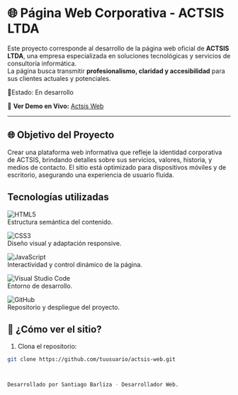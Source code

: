 # 🌐 Página Web Corporativa - ACTSIS LTDA

Este proyecto corresponde al desarrollo de la página web oficial de **ACTSIS LTDA**, una empresa especializada en soluciones tecnológicas y servicios de consultoría informática.  
La página busca transmitir **profesionalismo, claridad y accesibilidad** para sus clientes actuales y potenciales.  

🚧Estado: En desarrollo

🔗 **Ver Demo en Vivo:** [Actsis Web](https://barliz4.github.io/Actsis-P/)  

---

## 🌐 Objetivo del Proyecto
Crear una plataforma web informativa que refleje la identidad corporativa de ACTSIS, brindando detalles sobre sus servicios, valores, historia, y medios de contacto. El sitio está optimizado para dispositivos móviles y de escritorio, asegurando una experiencia de usuario fluida.



## Tecnologías utilizadas
![HTML5](https://img.shields.io/badge/HTML5-E34F26?style=for-the-badge&logo=html5&logoColor=white)  
Estructura semántica del contenido.

![CSS3](https://img.shields.io/badge/CSS3-1572B6?style=for-the-badge&logo=css3&logoColor=white)  
Diseño visual y adaptación responsive.

![JavaScript](https://img.shields.io/badge/JavaScript-F7DF1E?style=for-the-badge&logo=javascript&logoColor=black)  
Interactividad y control dinámico de la página.

![Visual Studio Code](https://img.shields.io/badge/VS_Code-007ACC?style=for-the-badge&logo=visual-studio-code&logoColor=white)  
Entorno de desarrollo.


![GitHub](https://img.shields.io/badge/GitHub-181717?style=for-the-badge&logo=github&logoColor=white)  
Repositorio y despliegue del proyecto.



## 📲 ¿Cómo ver el sitio?

1. Clona el repositorio:
```bash
git clone https://github.com/tuusuario/actsis-web.git



Desarrollado por Santiago Barliza - Desarrollador Web.

